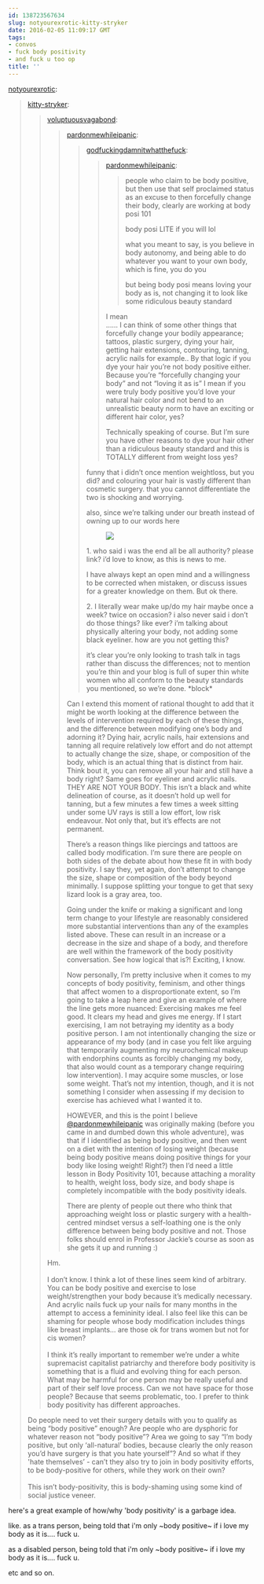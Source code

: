 ```yaml
---
id: 138723567634
slug: notyourexrotic-kitty-stryker
date: 2016-02-05 11:09:17 GMT
tags:
- convos
- fuck body positivity
- and fuck u too op
title: ''
---
```

<p><a class="tumblr_blog" href="http://notyourexrotic.tumblr.com/post/138709271880">notyourexrotic</a>:</p>
<blockquote>
<p><a class="tumblr_blog" href="http://kitty-stryker.tumblr.com/post/138706368526">kitty-stryker</a>:</p>
<blockquote>
<p><a class="tumblr_blog" href="http://voluptuousvagabond.tumblr.com/post/138705798797">voluptuousvagabond</a>:</p>
<blockquote>
<p><a class="tumblr_blog" href="http://pardonmewhileipanic.tumblr.com/post/138702525555">pardonmewhileipanic</a>:</p>
<blockquote>
<p><a class="tumblr_blog" href="http://godfuckingdamnitwhatthefuck.tumblr.com/post/138700602160">godfuckingdamnitwhatthefuck</a>:</p>
<blockquote>
<p><a class="tumblr_blog" href="http://pardonmewhileipanic.tumblr.com/post/138654963280">pardonmewhileipanic</a>:</p>
<blockquote>
<p>people who claim to be body positive, but then use that self proclaimed status as an excuse to then forcefully change their body, clearly are working at body posi 101</p>
<p>body posi LITE if you will lol</p>
<p>what you meant to say, is you believe in body autonomy, and being able to do whatever you want to your own body, which is fine, you do you</p>
<p>but being body posi means loving your body as is, not changing it to look like some ridiculous beauty standard</p>
</blockquote>
<p>I mean <br>…… I can think of some other things that forcefully change your bodily appearance; tattoos, plastic surgery, dying your hair, getting hair extensions, contouring, tanning, acrylic nails for example.. By that logic if you dye your hair you’re not body positive either. Because you’re “forcefully changing your body” and not “loving it as is”  I mean if you were truly body positive you’d love your natural hair color and not bend to an unrealistic beauty norm to have an exciting or different hair color, yes? </p>
<p>Technically speaking of course. But I’m sure you have other reasons to dye your hair other than a ridiculous beauty standard and this is TOTALLY different from weight loss yes?</p>
</blockquote>
<p>funny that i didn’t once mention weightloss, but you did? and colouring your hair is vastly different than cosmetic surgery. that you cannot differentiate the two is shocking and worrying. </p>
<p>also, since we’re talking under our breath instead of owning up to our words here<br></p>
<figure class="tmblr-full" data-orig-height="103" data-orig-width="407"><img src="https://40.media.tumblr.com/dbf6010b302fa2e7414cd33540fc4ffe/tumblr_inline_o21xpl3tgY1qfbr3h_540.png" data-orig-height="103" data-orig-width="407"></figure><p>1. who said i was the end all be all authority? please link? i’d love to know, as this is news to me. </p>
<p>I have always kept an open mind and a willingness to be corrected when mistaken, or discuss issues for a greater knowledge on them. But ok there. </p>
<p>2. I literally wear make up/do my hair maybe once a week? twice on occasion? i also never said i don’t do those things? like ever? i’m talking about physically altering your body, not adding some black eyeliner. how are you not getting this?</p>
<p>it’s clear you’re only looking to trash talk in tags rather than discuss the differences; not to mention you’re thin and your blog is full of super thin white women who all conform to the beauty standards you mentioned, so we’re done. *block*</p>
</blockquote>
<p>Can I extend this moment of rational thought to add that it might be worth looking at the difference between the levels of intervention required by each of these things, and the difference between modifying one’s body and adorning it? Dying hair, acrylic nails, hair extensions and tanning all require relatively low effort and do not attempt to actually change the size, shape, or composition of the body, which is an actual thing that is distinct from hair. Think bout it, you can remove all your hair and still have a body right? Same goes for eyeliner and acrylic nails. THEY ARE NOT YOUR BODY. This isn’t a black and white delineation of course, as it doesn’t hold up well for tanning, but a few minutes a few times a week sitting under some UV rays is still a low effort, low risk endeavour. Not only that, but it’s effects are not permanent.

There’s a reason things like piercings and tattoos are called body modification. I’m sure there are people on both sides of the debate about how these fit in with body positivity. I say they, yet again, don’t attempt to change the size, shape or composition of the body beyond minimally. I suppose splitting your tongue to get that sexy lizard look is a gray area, too. 

Going under the knife or making a significant and long term change to your lifestyle are reasonably considered more substantial interventions than any of the examples listed above. These can result in an increase or a decrease in the size and shape of a body, and therefore are well within the framework of the body positivity conversation. See how logical that is?! Exciting, I know. 

 Now personally, I’m pretty inclusive when it comes to my concepts of body positivity, feminism, and other things that affect women to a disproportionate extent, so I’m going to take a leap here and give an example of where the line gets more nuanced: Exercising makes me feel good. It clears my head and gives me energy. If I start exercising, I am not betraying my identity as a body positive person. I am not intentionally changing the size or appearance of my body (and in case you felt like arguing that temporarily augmenting my neurochemical makeup with endorphins counts as forcibly changing my body, that also would count as a temporary change requiring low intervention). I may acquire some muscles, or lose some weight. That’s not my intention, though, and it is not something I consider when assessing if my decision to exercise has achieved what I wanted it to. 

HOWEVER, and this is the point I believe <a class="tumblelog" href="http://tmblr.co/muPeKxHmV_PPW52NAaF8ehg">@pardonmewhileipanic</a> was originally making (before you came in and dumbed down this whole adventure), was that if I identified as being body positive, and then went on a diet with the intention of losing weight (because being body positive means doing positive things for your body like losing weight! Right?) then I’d need a little lesson in Body Positivity 101, because attaching a morality to health, weight loss, body size, and body shape is completely incompatible with the body positivity ideals.

There are plenty of people out there who think that approaching weight loss or plastic surgery with a health-centred mindset versus a self-loathing one is the only difference between being body positive and not. Those folks should enrol in Professor Jackie’s course as soon as she gets it up and running :)</p>
</blockquote>
<p>Hm.<br><br>I don’t know. I think a lot of these lines seem kind of arbitrary. You can be body positive and exercise to lose weight/strengthen your body because it’s medically necessary. And acrylic nails fuck up your nails for many months in the attempt to access a femininity ideal. I also feel like this can be shaming for people whose body modification includes things like breast implants… are those ok for trans women but not for cis women? <br><br>I think it’s really important to remember we’re under a white supremacist capitalist patriarchy and therefore body positivity is something that is a fluid and evolving thing for each person. What may be harmful for one person may be really useful and part of their self love process. Can we not have space for those people? Because that seems problematic, too. I prefer to think body positivity has different approaches. </p>
</blockquote>
<p>Do people need to vet their surgery details with you to qualify as being “body positive” enough? Are people who are dysphoric for whatever reason not “body positive”? Area we going to say “I’m body positive, but only ‘all-natural’ bodies, because clearly the only reason you’d have surgery is that you hate yourself”? And so what if they 'hate themselves’ - can’t they also try to join in body positivity efforts, to be body-positive for others, while they work on their own?<br><br>This isn’t body-positivity, this is body-shaming using some kind of social justice veneer.</p>
</blockquote>

here's a great example of how/why 'body positivity' is a garbage idea.

like. as a trans person, being told that i'm only ~body positive~ if i love my body as it is.... fuck u.

as a disabled person, being told that i'm only ~body positive~ if i love my body as it is.... fuck u.

etc and so on.